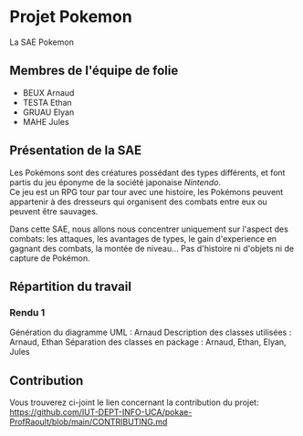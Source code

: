 # Projet Pokemon
 La SAE Pokemon

## Membres de l'équipe de folie

- BEUX Arnaud
- TESTA Ethan
- GRUAU Elyan
- MAHE Jules

## Présentation de la SAE

Les Pokémons sont des créatures possédant des types différents, et font partis du jeu éponyme de la société japonaise *Nintendo*. <br/>
Ce jeu est un RPG tour par tour avec une histoire, les Pokémons peuvent appartenir à des dresseurs qui organisent des combats entre eux ou peuvent être sauvages.

Dans cette SAE, nous allons nous concentrer uniquement sur l'aspect des combats: les attaques, les avantages de types, le gain d'experience en gagnant des combats, la montée de niveau... Pas d'histoire ni d'objets ni de capture de Pokémon. 

## Répartition du travail 
### Rendu 1
Génération du diagramme UML : Arnaud
Description des classes utilisées : Arnaud, Ethan 
Séparation des classes en package : Arnaud, Ethan, Elyan, Jules

## Contribution
Vous trouverez ci-joint le lien concernant la contribution du projet:
<br>
https://github.com/IUT-DEPT-INFO-UCA/pokae-ProfRaoult/blob/main/CONTRIBUTING.md
